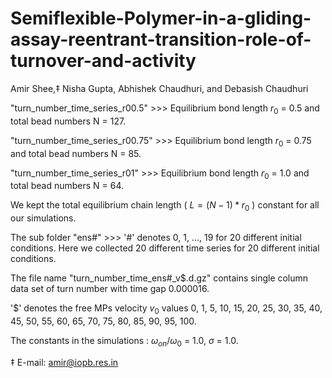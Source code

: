 # Semiflexible-Polymer-in-a-gliding-assay-reentrant-transition-role-of-turnover-and-activity
Amir Shee,‡ Nisha Gupta, Abhishek Chaudhuri, and Debasish Chaudhuri

"turn_number_time_series_r00.5" >>> Equilibrium bond length $r_0$ = 0.5 and total bead numbers N = 127. 

"turn_number_time_series_r00.75" >>> Equilibrium bond length $r_0$ = 0.75 and total bead numbers N = 85.

"turn_number_time_series_r01" >>> Equilibrium bond length $r_0$ = 1.0 and total bead numbers N = 64.

We kept the total equilibrium chain length ( $L = (N-1)*r_0$ ) constant for all our simulations.

The sub folder "ens#" >>> '#' denotes 0, 1, ..., 19 for 20 different initial conditions. Here we collected 20 different time series for 20 different initial conditions. 

The file name "turn_number_time_ens#_v$.d.gz" contains single column data set of turn number with time gap 0.000016.

'$' denotes the free MPs velocity $v_0$ values 0, 1, 5, 10, 15, 20, 25, 30, 35, 40, 45, 50, 55, 60, 65, 70, 75, 80, 85, 90, 95, 100.

The constants in the simulations : $\omega_{on}/\omega_{0}$ = 1.0, $\sigma$ = 1.0.



‡ E-mail: amir@iopb.res.in
